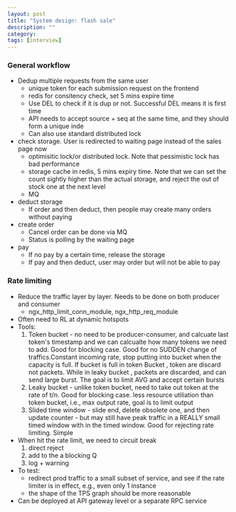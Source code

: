 ```yaml
---
layout: post
title: "System design: flash sale"
description: ""
category: 
tags: [interview]
---
```


### General workflow

* Dedup multiple requests from the same user
  * unique token for each submission request on the frontend
  * redis for consitency check, set 5 mins expire time
  * Use DEL to check if it is dup or not. Successful DEL means it is first time
  * API needs to accept source + seq at the same time, and they should form a unique inde
  * Can also use standard distributed lock
* check storage. User is redirected to waiting page instead of the sales page now
  * optimisitic lock/or distributed lock. Note that pessimistic lock has bad performance
  * storage cache in redis, 5 mins expiry time. Note that we can set the count sightly higher than the actual storage, and reject the out of stock one at the next level
  * MQ 
* deduct storage 
  * If order and then deduct, then people may create many orders without paying
* create order 
  * Cancel order can be done via MQ
  * Status is polling by the waiting page
* pay
  * If no pay by a certain time, release the storage
  * If pay and then deduct, user may order but will not be able to pay

### Rate limiting

* Reduce the traffic layer by layer. Needs to be done on both producer and consumer
  * ngx_http_limit_conn_module, ngx_http_req_module
* Often need to RL at dynamic hotspots
* Tools:
  1. Token bucket - no need to be producer-consumer, and calcuate last token's timestamp and we can calcualte how many tokens we need to add. Good for blocking case. Good for no SUDDEN change of traffics.Constant incoming rate, stop putting into bucket when the capacity is full. If bucket is full in token Bucket , token are discard not packets. While in leaky bucket , packets are discarded, and can send large burst. The goal is to limit AVG and accept certain bursts
  2. Leaky bucket - unlike token bucket, need to take out token at the rate of t/n. Good for blocking case. less resource utiliation than token bucket, i.e., max output rate, goal is to limit output
  3. Slided time window - slide end, delete obsolete one, and then update counter - but may still have peak traffic in a REALLY small timed window with in the timed window. Good for rejecting rate limiting. Simple
* When hit the rate limit, we need to circuit break
  1. direct reject
  2. add to the a blocking Q
  3. log + warning
* To test: 
  * redirect prod traffic to a small subset of service, and see if the rate limiter is in effect, e.g., even only 1 instance 
  * the shape of the TPS graph should be more reasonable
* Can be deployed at API gateway level or a separate RPC service
